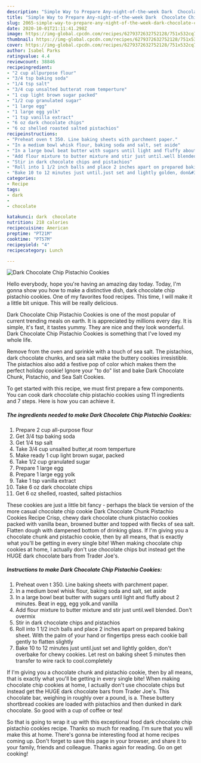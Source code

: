 ```yaml
---
description: "Simple Way to Prepare Any-night-of-the-week Dark  Chocolate Chip Pistachio Cookies"
title: "Simple Way to Prepare Any-night-of-the-week Dark  Chocolate Chip Pistachio Cookies"
slug: 2065-simple-way-to-prepare-any-night-of-the-week-dark-chocolate-chip-pistachio-cookies
date: 2020-10-01T21:11:41.298Z
image: https://img-global.cpcdn.com/recipes/6279372632752128/751x532cq70/dark-chocolate-chip-pistachio-cookies-recipe-main-photo.jpg
thumbnail: https://img-global.cpcdn.com/recipes/6279372632752128/751x532cq70/dark-chocolate-chip-pistachio-cookies-recipe-main-photo.jpg
cover: https://img-global.cpcdn.com/recipes/6279372632752128/751x532cq70/dark-chocolate-chip-pistachio-cookies-recipe-main-photo.jpg
author: Isabel Parks
ratingvalue: 4.4
reviewcount: 38846
recipeingredient:
- "2 cup allpurpose flour"
- "3/4 tsp baking soda"
- "1/4 tsp salt"
- "3/4 cup unsalted butterat room temperture"
- "1 cup light brown sugar packed"
- "1/2 cup granulated sugar"
- "1 large egg"
- "1 large egg yolk"
- "1 tsp vanilla extract"
- "6 oz dark chocolate chips"
- "6 oz shelled roasted salted pistachios"
recipeinstructions:
- "Preheat oven t 350. Line baking sheets with parchment paper."
- "In a medium bowl whisk flour, baking soda and salt, set aside"
- "In a large bowl beat butter with sugars until light and fluffy about 2 minutes. Beat in egg, egg yolk.and vanilla"
- "Add flour mixture to butter mixture and stir just until.well blended. Don&#39;t overmix"
- "Stir in dark chocolate chips and pistachios"
- "Roll into 1 1/2 inch balls and place 2 inches apart on prepared baking sheet. With the palm of your hand or fingertips press each cookie ball gently to flatten slightly"
- "Bake 10 to 12 minutes just until.just set and lightly golden, don&#39;t overbake for chewy cookies. Let rest on baking sheet 5  minutes then transfer to wire rack to cool.completely"
categories:
- Recipe
tags:
- dark
- 
- chocolate

katakunci: dark  chocolate 
nutrition: 218 calories
recipecuisine: American
preptime: "PT21M"
cooktime: "PT57M"
recipeyield: "4"
recipecategory: Lunch

---
```



![Dark  Chocolate Chip Pistachio Cookies](https://img-global.cpcdn.com/recipes/6279372632752128/751x532cq70/dark-chocolate-chip-pistachio-cookies-recipe-main-photo.jpg)

Hello everybody, hope you're having an amazing day today. Today, I'm gonna show you how to make a distinctive dish, dark  chocolate chip pistachio cookies. One of my favorites food recipes. This time, I will make it a little bit unique. This will be really delicious.

Dark  Chocolate Chip Pistachio Cookies is one of the most popular of current trending meals on earth. It is appreciated by millions every day. It is simple, it's fast, it tastes yummy. They are nice and they look wonderful. Dark  Chocolate Chip Pistachio Cookies is something that I've loved my whole life.

Remove from the oven and sprinkle with a touch of sea salt. The pistachios, dark chocolate chunks, and sea salt make the buttery cookies irresistible. The pistachios also add a festive pop of color which makes them the perfect holiday cookie! Ignore your &#34;to do&#34; list and bake Dark Chocolate Chunk, Pistachio, and Sea Salt Cookies.


To get started with this recipe, we must first prepare a few components. You can cook dark  chocolate chip pistachio cookies using 11 ingredients and 7 steps. Here is how you can achieve it.

<!--inarticleads1-->

##### The ingredients needed to make Dark  Chocolate Chip Pistachio Cookies:

1. Prepare 2 cup all-purpose flour
1. Get 3/4 tsp baking soda
1. Get 1/4 tsp salt
1. Take 3/4 cup unsalted butter,at room temperture
1. Make ready 1 cup light brown sugar, packed
1. Take 1/2 cup granulated sugar
1. Prepare 1 large egg
1. Prepare 1 large egg yolk
1. Take 1 tsp vanilla extract
1. Take 6 oz dark chocolate chips
1. Get 6 oz shelled, roasted, salted pistachios


These cookies are just a little bit fancy - perhaps the black tie version of the more casual chocolate chip cookie Dark Chocolate Chunk Pistachio Cookies Recipe Crisp, chewy dark chocolate chunk pistachio cookies packed with vanilla bean, browned butter and topped with flecks of sea salt. Flatten dough with dampened bottom of drinking glass. If I&#39;m giving you a chocolate chunk and pistachio cookie, then by all means, that is exactly what you&#39;ll be getting in every single bite! When making chocolate chip cookies at home, I actually don&#39;t use chocolate chips but instead get the HUGE dark chocolate bars from Trader Joe&#39;s. 

<!--inarticleads2-->

##### Instructions to make Dark  Chocolate Chip Pistachio Cookies:

1. Preheat oven t 350. Line baking sheets with parchment paper.
1. In a medium bowl whisk flour, baking soda and salt, set aside
1. In a large bowl beat butter with sugars until light and fluffy about 2 minutes. Beat in egg, egg yolk.and vanilla
1. Add flour mixture to butter mixture and stir just until.well blended. Don&#39;t overmix
1. Stir in dark chocolate chips and pistachios
1. Roll into 1 1/2 inch balls and place 2 inches apart on prepared baking sheet. With the palm of your hand or fingertips press each cookie ball gently to flatten slightly
1. Bake 10 to 12 minutes just until.just set and lightly golden, don&#39;t overbake for chewy cookies. Let rest on baking sheet 5  minutes then transfer to wire rack to cool.completely


If I&#39;m giving you a chocolate chunk and pistachio cookie, then by all means, that is exactly what you&#39;ll be getting in every single bite! When making chocolate chip cookies at home, I actually don&#39;t use chocolate chips but instead get the HUGE dark chocolate bars from Trader Joe&#39;s. This chocolate bar, weighing in roughly over a pound, is a. These buttery shortbread cookies are loaded with pistachios and then dunked in dark chocolate. So good with a cup of coffee or tea! 

So that is going to wrap it up with this exceptional food dark  chocolate chip pistachio cookies recipe. Thanks so much for reading. I'm sure that you will make this at home. There's gonna be interesting food at home recipes coming up. Don't forget to save this page in your browser, and share it to your family, friends and colleague. Thanks again for reading. Go on get cooking!
